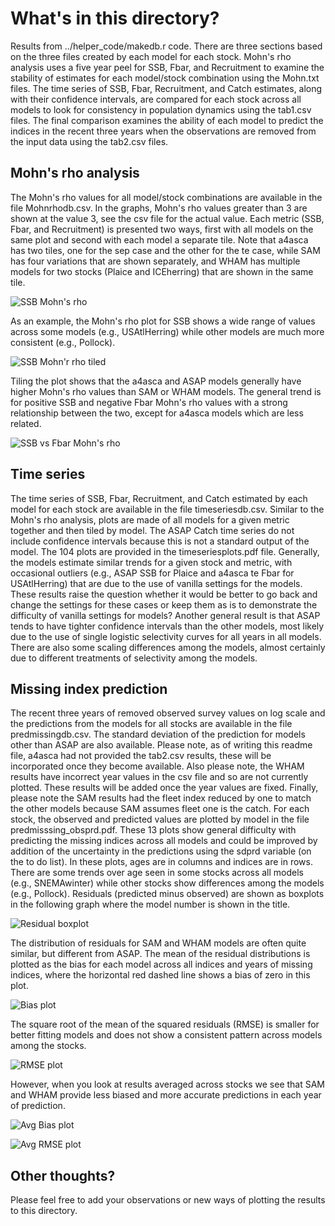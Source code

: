 # What's in this directory?

Results from ../helper_code/makedb.r code. There are three sections based on the three files created by each model for each stock. Mohn's rho analysis uses a five year peel for SSB, Fbar, and Recruitment to examine the stability of estimates for each model/stock combination using the Mohn.txt files. The time series of SSB, Fbar, Recruitment, and Catch estimates, along with their confidence intervals, are compared for each stock across all models to look for consistency in population dynamics using the tab1.csv files. The final comparison examines the ability of each model to predict the indices in the recent three years when the observations are removed from the input data using the tab2.csv files. 


## Mohn's rho analysis

The Mohn's rho values for all model/stock combinations are available in the file Mohnrhodb.csv. In the graphs, Mohn's rho values greater than 3 are shown at the value 3, see the csv file for the actual value. Each metric (SSB, Fbar, and Recruitment) is presented two ways, first with all models on the same plot and second with each model a separate tile. Note that a4asca has two tiles, one for the sep case and the other for the te case, while SAM has four variations that are shown separately, and WHAM has multiple models for two stocks (Plaice and ICEherring) that are shown in the same tile. 

![SSB Mohn's rho](ggSSB.png) 

As an example, the Mohn's rho plot for SSB shows a wide range of values across some models (e.g., USAtlHerring) while other models are much more consistent (e.g., Pollock). 

![SSB Mohn'r rho tiled](ggSSB_tiled.png)

Tiling the plot shows that the a4asca and ASAP models generally have higher Mohn's rho values than SAM or WHAM models. The general trend is for positive SSB and negative Fbar Mohn's rho values with a strong relationship between the two, except for a4asca models which are less related.

![SSB vs Fbar Mohn's rho](SSBvsFbarMohnRho_tiled2.png)

## Time series

The time series of SSB, Fbar, Recruitment, and Catch estimated by each model for each stock are available in the file timeseriesdb.csv. Similar to the Mohn's rho analysis, plots are made of all models for a given metric together and then tiled by model. The ASAP Catch time series do not include confidence intervals because this is not a standard output of the model. The 104 plots are provided in the timeseriesplots.pdf file. Generally, the models estimate similar trends for a given stock and metric, with occasional outliers (e.g., ASAP SSB for Plaice and a4asca te Fbar for USAtlHerring) that are due to the use of vanilla settings for the models. These results raise the question whether it would be better to go back and change the settings for these cases or keep them as is to demonstrate the difficulty of vanilla settings for models? Another general result is that ASAP tends to have tighter confidence intervals than the other models, most likely due to the use of single logistic selectivity curves for all years in all models. There are also some scaling differences among the models, almost certainly due to different treatments of selectivity among the models.

## Missing index prediction

The recent three years of removed observed survey values on log scale and the predictions from the models for all stocks are available in the file predmissingdb.csv. The standard deviation of the prediction for models other than ASAP are also available. Please note, as of writing this readme file, a4asca had not provided the tab2.csv results, these will be incorporated once they become available. Also please note, the WHAM results have incorrect year values in the csv file and so are not currently plotted. These results will be added once the year values are fixed. Finally, please note the SAM results had the fleet index reduced by one to match the other models because SAM assumes fleet one is the catch. For each stock, the observed and predicted values are plotted by model in the file predmisssing_obsprd.pdf. These 13 plots show general difficulty with predicting the missing indices across all models and could be improved by addition of the uncertainty in the predictions using the sdprd variable (on the to do list). In these plots, ages are in columns and indices are in rows. There are some trends over age seen in some stocks across all models (e.g., SNEMAwinter) while other stocks show differences among the models (e.g., Pollock). Residuals (predicted minus observed) are shown as boxplots in the following graph where the model number is shown in the title.

![Residual boxplot](predmissing_residboxplot.png)

The distribution of residuals for SAM and WHAM models are often quite similar, but different from ASAP. The mean of the residual distributions is plotted as the bias for each model across all indices and years of missing indices, where the horizontal red dashed line shows a bias of zero in this plot.

![Bias plot](predmissing_biasplot.png)

The square root of the mean of the squared residuals (RMSE) is smaller for better fitting models and does not show a consistent pattern across models among the stocks.

![RMSE plot](predmissing_rmseplot.png)

However, when you look at results averaged across stocks we see that SAM and WHAM provide less biased and more accurate predictions in each year of prediction.

![Avg Bias plot](predmissing_avgbiasplot.png)

![Avg RMSE plot](predmissing_avgrmseplot.png)

## Other thoughts?

Please feel free to add your observations or new ways of plotting the results to this directory.

